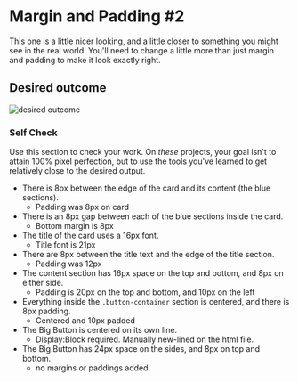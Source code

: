 # Margin and Padding #2

This one is a little nicer looking, and a little closer to something you might see in the real world. You'll need to change a little more than just margin and padding to make it look exactly right.

## Desired outcome
![desired outcome](./desired-outcome.png)

### Self Check
Use this section to check your work. On _these_ projects, your goal isn't to attain 100% pixel perfection, but to use the tools you've learned to get relatively close to the desired output.

- There is 8px between the edge of the card and its content (the blue sections).
  - Padding was 8px on card
- There is an 8px gap between each of the blue sections inside the card.
  - Bottom margin is 8px
- The title of the card uses a 16px font.
  - Title font is 21px
- There are 8px between the title text and the edge of the title section.
  - Padding was 12px
- The content section has 16px space on the top and bottom, and 8px on either side.
  - Padding is 20px on the top and bottom, and 10px on the left
- Everything inside the `.button-container` section is centered, and there is 8px padding.
  - Centered and 10px padded
- The Big Button is centered on its own line.
  - Display:Block required. Manually new-lined on the html file.
- The Big Button has 24px space on the sides, and 8px on top and bottom.
  - no margins or paddings added.
